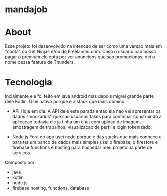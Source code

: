 # mandajob

# About
Esse projeto foi desenvolvido na intencao de ser como uma versao mais em "conta" do Get Ninjas e/ou do Freelancer.com.
Caso o usuario nao possa pagar o premium ele opta por ver anuncions que sao promocionas, dei o nome dessa feature
de Thunders.

# Tecnologia
Incialmente ele foi feito em java android mas depois migrei grande parte dele Kotlin. Usei nativo porque e a stack que mais domino.

- API
Hoje em dia. A API dele esta parada entao ela nao vai apresentar os dados "mockados" que sao usuarios fakes para continuar construindo a aplicacao
todavia ele ja tinha um chat com upload de imagem, amostragem de trabalhos, visualizacao de perfil e login tokenizado.

- Node.js
Fora do app usei node porque e das stacks que mais conheco e para ter um banco de dados mais simples usei o firebase, o firestore e firebase functions e
hosting para hospedar meu projeto na parte de servicos.

Composto por:

- java
- kotlin
- node.js
- firebase hosting, functions, database
